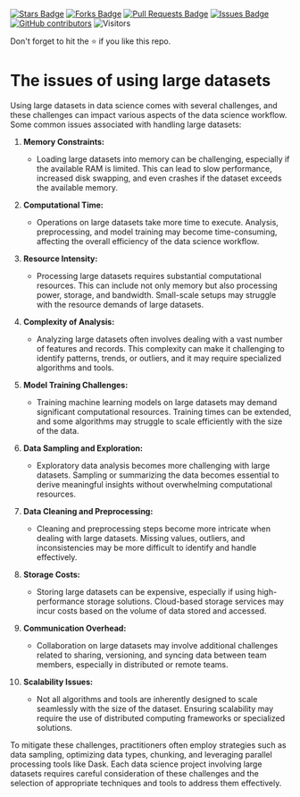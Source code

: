 <a href="https://github.com/drshahizan/Python-big-data/stargazers"><img src="https://img.shields.io/github/stars/drshahizan/Python-big-data" alt="Stars Badge"/></a>
<a href="https://github.com/drshahizan/Python-big-data/network/members"><img src="https://img.shields.io/github/forks/drshahizan/Python-big-data" alt="Forks Badge"/></a>
<a href="https://github.com/drshahizan/Python-big-data/pulls"><img src="https://img.shields.io/github/issues-pr/drshahizan/Python-big-data" alt="Pull Requests Badge"/></a>
<a href="https://github.com/drshahizan/Python-big-data/issues"><img src="https://img.shields.io/github/issues/drshahizan/Python-big-data" alt="Issues Badge"/></a>
<a href="https://github.com/drshahizan/Python-big-data/graphs/contributors"><img alt="GitHub contributors" src="https://img.shields.io/github/contributors/drshahizan/Python-big-data?color=2b9348"></a>
![Visitors](https://api.visitorbadge.io/api/visitors?path=https%3A%2F%2Fgithub.com%2Fdrshahizan%2FPython-big-data&labelColor=%23d9e3f0&countColor=%23697689&style=flat)

Don't forget to hit the :star: if you like this repo.

# The issues of using large datasets

Using large datasets in data science comes with several challenges, and these challenges can impact various aspects of the data science workflow. Some common issues associated with handling large datasets:

1. **Memory Constraints:**
   - Loading large datasets into memory can be challenging, especially if the available RAM is limited. This can lead to slow performance, increased disk swapping, and even crashes if the dataset exceeds the available memory.

2. **Computational Time:**
   - Operations on large datasets take more time to execute. Analysis, preprocessing, and model training may become time-consuming, affecting the overall efficiency of the data science workflow.

3. **Resource Intensity:**
   - Processing large datasets requires substantial computational resources. This can include not only memory but also processing power, storage, and bandwidth. Small-scale setups may struggle with the resource demands of large datasets.

4. **Complexity of Analysis:**
   - Analyzing large datasets often involves dealing with a vast number of features and records. This complexity can make it challenging to identify patterns, trends, or outliers, and it may require specialized algorithms and tools.

5. **Model Training Challenges:**
   - Training machine learning models on large datasets may demand significant computational resources. Training times can be extended, and some algorithms may struggle to scale efficiently with the size of the data.

6. **Data Sampling and Exploration:**
   - Exploratory data analysis becomes more challenging with large datasets. Sampling or summarizing the data becomes essential to derive meaningful insights without overwhelming computational resources.

7. **Data Cleaning and Preprocessing:**
   - Cleaning and preprocessing steps become more intricate when dealing with large datasets. Missing values, outliers, and inconsistencies may be more difficult to identify and handle effectively.

8. **Storage Costs:**
   - Storing large datasets can be expensive, especially if using high-performance storage solutions. Cloud-based storage services may incur costs based on the volume of data stored and accessed.

9. **Communication Overhead:**
   - Collaboration on large datasets may involve additional challenges related to sharing, versioning, and syncing data between team members, especially in distributed or remote teams.

10. **Scalability Issues:**
    - Not all algorithms and tools are inherently designed to scale seamlessly with the size of the dataset. Ensuring scalability may require the use of distributed computing frameworks or specialized solutions.

To mitigate these challenges, practitioners often employ strategies such as data sampling, optimizing data types, chunking, and leveraging parallel processing tools like Dask. Each data science project involving large datasets requires careful consideration of these challenges and the selection of appropriate techniques and tools to address them effectively.
